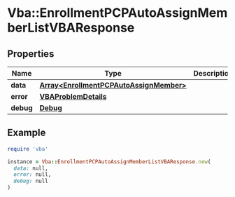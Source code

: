 # Vba::EnrollmentPCPAutoAssignMemberListVBAResponse

## Properties

| Name | Type | Description | Notes |
| ---- | ---- | ----------- | ----- |
| **data** | [**Array&lt;EnrollmentPCPAutoAssignMember&gt;**](EnrollmentPCPAutoAssignMember.md) |  | [optional] |
| **error** | [**VBAProblemDetails**](VBAProblemDetails.md) |  | [optional] |
| **debug** | [**Debug**](Debug.md) |  | [optional] |

## Example

```ruby
require 'vba'

instance = Vba::EnrollmentPCPAutoAssignMemberListVBAResponse.new(
  data: null,
  error: null,
  debug: null
)
```

